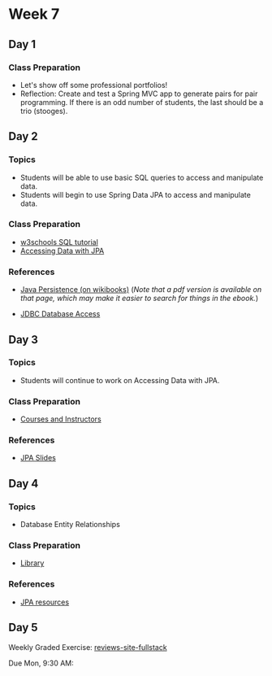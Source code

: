 # Week 7

## Day 1

### Class Preparation

- Let's show off some professional portfolios!
- Reflection: Create and test a Spring MVC app to generate pairs for pair programming. If there is an odd number of students, the last should be a trio (stooges).

## Day 2

### Topics

- Students will be able to use basic SQL queries to access and manipulate data.
- Students will begin to use Spring Data JPA to access and manipulate data.

### Class Preparation

- [w3schools SQL tutorial](https://www.w3schools.com/sql/default.asp)
- [Accessing Data with JPA](https://wecancodeit.github.io/java-resources/spring/getting-started-guides/accessing-data-with-jpa/)


### References

- [Java Persistence (on wikibooks)](https://en.wikibooks.org/wiki/Java_Persistence) (*Note that a pdf version is available on that page, which may make it easier to search for things in the ebook.*)

- [JDBC Database Access](https://docs.oracle.com/javase/tutorial/jdbc/index.html)

## Day 3

### Topics 

- Students will continue to work on Accessing Data with JPA.

### Class Preparation

- [Courses and Instructors](https://wecancodeit.github.io/java-exercises/jpa/courses-with-instructors)

### References

- [JPA Slides](https://wecancodeit.github.io/java-slides/data/jpa/)

## Day 4

### Topics 

- Database Entity Relationships

### Class Preparation

- [Library](https://github.com/WeCanCodeIT/java-exercises/blob/master/jpa/library.md)

### References

- [JPA resources](https://wecancodeit.github.io/java-resources/data-access/jpa/#resources)

## Day 5

Weekly Graded Exercise: [reviews-site-fullstack](https://wecancodeit.github.io/java-exercises/reviews-site-fullstack)

Due Mon, 9:30 AM: 
